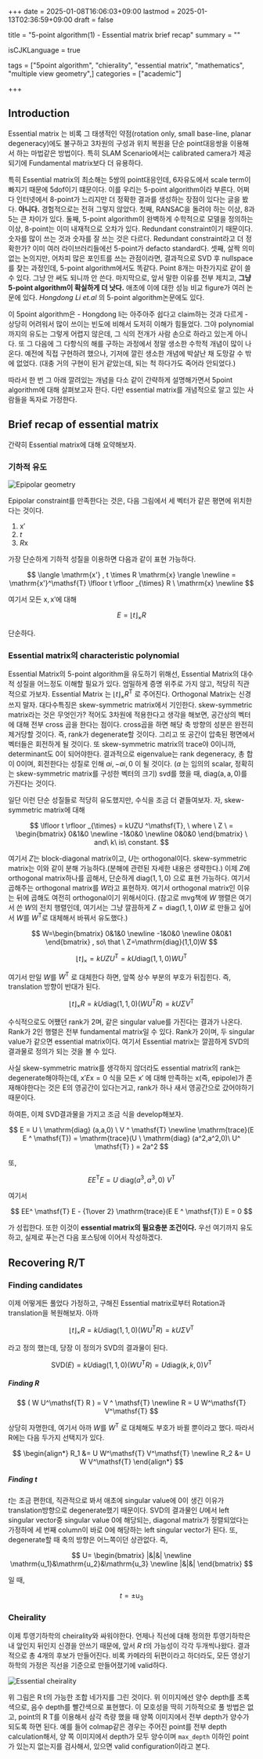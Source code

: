 +++
date = 2025-01-08T16:06:03+09:00
lastmod = 2025-01-13T02:36:59+09:00
draft = false

title = "5-point algorithm(1) - Essential matrix brief recap"
summary = ""

isCJKLanguage = true

tags = ["5point algorithm", "chierality", "essential matrix", "mathematics", "multiple view geometry",]
categories = ["academic"]

+++

## Introduction

Essential matrix 는 비록 그 태생적인 약점(rotation only, small base-line, planar degeneracy)에도 불구하고 3차원의 구성과 위치 복원을 단순 point대응쌍을 이용해서 하는 마법같은 방법이다. 특히 SLAM Scenario에서는 calibrated camera가 제공되기에 Fundamental matrix보다 더 유용하다.

특히 Essential matrix의 최소해는 5쌍의 point대응인데, 6자유도에서 scale term이 빠지기 때문에 5dof이기 떄문이다. 이를 우리는 5-point algorithm이라 부른다. 어쩌다 인터넷에서 8-point가 느리지만 더 정확한 결과를 생성하는 장점이 있다는 글을 봤다. **아니다.** 경험적으로는 전혀 그렇지 않았다. 첫째, RANSAC을 돌려야 하는 이상, 8과 5는 큰 차이가 있다. 둘째, 5-point algorithm이 완벽하게 수학적으로 모델을 정의하는 이상, 8-point는 이미 내재적으로 오차가 있다. Redundant constraint이기 때문이다. 숫자를 많이 쓰는 것과 숫자를 잘 쓰는 것은 다르다. Redundant constraint라고 더 정확한가? 이미 여러 라이브러리들에선 5-point가 defacto standard다. 셋째, 살짝 의미없는 논의지만, 어차피 많은 포인트를 쓰는 관점이라면, 결과적으로 SVD 후 nullspace를 찾는 과정인데, 5-point algorithm에서도 똑같다. Point 8개는 마찬가지로 같이 쓸 수 있다. 그냥 안 써도 되니까 안 쓴다. 마지막으로, 앞서 말한 이유를 전부 제치고, **그냥 5-point algorithm이 확실하게 더 낫다.** 애초에 이에 대한 성능 비교 figure가 여러 논문에 있다. *Hongdong Li et.al* 의 5-point algorithm논문에도 있다.

이 5point algorithm은 - Hongdong li는 아주아주 쉽다고 claim하는 것과 다르게 - 상당히 어려워서 많이 쓰이는 빈도에 비해서 도저히 이해가 힘들었다. 그야 polynomial까지의 유도는 그렇게 어렵지 않은데, 그 식의 전개가 사람 손으로 하라고 있는게 아니다. 또 그 다음에 그 다항식의 해를 구하는 과정에서 정말 생소한 수학적 개념이 많이 나온다. 예전에 직접 구현하려 했으나, 기저에 깔린 생소한 개념에 박살난 채 도망갈 수 밖에 없었다. (대충 거의 구현이 된거 같았는데, 되는 척 하다가도 죽어라 안되었다.)

따라서 한 번 그 아래 깔려있는 개념을 다소 같이 간략하게 설명해가면서 5point algorithm에 대해 살펴보고자 한다. 다만 essential matrix를 개념적으로 알고 있는 사람들을 독자로 가정한다.

## Brief recap of essential matrix

간략히 Essential matrix에 대해 요약해보자.

### 기하적 유도

![Epipolar geometry](epipolar-geometry.svg "Epipolar geometry")

Epipolar constraint를 만족한다는 것은, 다음 그림에서 세 벡터가 같은 평면에 위치한다는 것이다.
1. $\mathrm{x'}$
2. $t$
3. $R\mathrm{x}$

가장 단순하게 기하적 성질을 이용하면 다음과 같이 표현 가능하다.

$$
\langle \mathrm{x'} , t \times R \mathrm{x} \rangle
\newline
= \mathrm{x'}^\mathsf{T} \lfloor t \rfloor _{\times} R \ \mathrm{x}
\newline
$$

여기서 모든 $\mathrm{x, x'}$에 대해 

$$
E = \lfloor t \rfloor _{\times} R
$$

단순하다.

### Essential matrix의 characteristic polynomial

Essential Matrix의 5-point algorithm을 유도하기 위해선, Essential Matrix의 대수적 성질을 어느정도 이해할 필요가 있다. 엄밀하게 증명 위주로 가지 않고, 적당히 직관적으로 가보자. Essential Matrix 는 $\lfloor t \rfloor _{\times} R ^\mathsf{T}$ 로 주어진다. Orthogonal Matrix는 신경쓰지 말자. 대다수특징은 skew-symmetric matrix에서 기인한다. skew-symmetric matrix라는 것은 무엇인가? 적어도 3차원에 적용한다고 생각을 해보면, 공간상의 벡터에 대해 전부 cross 곱을 한다는 점이다. cross곱을 하면 해당 축 방향의 성분은 완전히 제거당할 것이다. 즉, rank가 degenerate할 것이다. 그리고 또 공간이 압축된 평면에서 벡터들은 회전하게 될 것이다. 또 skew-symmetric matrix의 trace야 0이니까, determinant도 0이 되어야한다. 결과적으로 eigenvalue는 rank degeneracy, 총 합이 0이며, 회전한다는 성질로 인해 $ai, -ai, 0$ 이 될 것이다. ($a$ 는 임의의 scalar, 정확히는 skew-symmetric matrix를 구성한 벡터의 크기) svd를 했을 때, $\mathrm{diag(a,a,0)}$를 가진다는 것이다.

일단 이런 단순 성질들로 적당히 유도했지만, 수식을 조금 더 곁들여보자. 자, skew-symmetric matrix에 대해

$$
\lfloor t \rfloor _{\times} = kUZU ^\mathsf{T}, \ where \  Z \ =
\begin{bmatrix} 0&1&0 \newline -1&0&0 \newline 0&0&0 \end{bmatrix} \ and\ k\ is\ constant.
$$

여기서 $Z$는 block-diagonal matrix이고, $U$는 orthogonal이다. skew-symmetric matrix는 이와 같이 분해 가능하다.(분해에 관련된 자세한 내용은 생략한다.) 이제 $Z$에 orthogonal matrix하나를 곱해서, 단순하게 $\mathrm{diag}(1,1,0)$ 으로 표현 가능하다. 여기서 곱해주는 orthogonal matrix를 $W$라고 표현하자. 여기서 orthogonal matrix인 이유는 뒤에 곱해도 여전히 orthogonal이기 위해서이다. (참고로 mvg책에 $W$ 행렬은 여기서 쓴 $W$의 전치 행렬인데, 여기서는 그냥 깔끔하게 $Z=\mathrm{diag}(1,1,0)W$ 로 만들고 싶어서 $W$를 $W^\mathsf{T}$로 대체해서 바꿔서 유도했다.)

$$
W=\begin{bmatrix} 0&1&0 \newline -1&0&0 \newline 0&0&1 \end{bmatrix} , so\ that
\ Z=\mathrm{diag}(1,1,0)W
$$

$$
\lfloor t \rfloor _{\times} = k UZU^\mathsf{T} = k  U \mathrm{diag}(1,1,0) W U^\mathsf{T}
$$

여기서 만일 $W$를 $W^\mathsf{T}$ 로 대체한다 하면, 앞쪽 상수 부분의 부호가 뒤집힌다. 즉, translation 방향이 반대가 된다.

$$
\lfloor t \rfloor _{\times} R =k  U \mathrm{diag}(1,1,0) ( W U^\mathsf{T} R ) = k U \Sigma V ^ \mathsf{T}
$$

수식적으로도 어쨌던 rank가 2며, 같은 singular value를 가진다는 결과가 나온다. Rank가 2인 행렬은 전부 fundamental matrix일 수 있다. Rank가 2이며, 두 singular value가 같으면 essential matrix이다. 여기서 Essential matrix는 깔끔하게 SVD의 결과물로 정의가 되는 것을 볼 수 있다. 

사실 skew-symmetric matrix를 생각하지 않더라도 essential matrix의 rank는 degenerate해야하는데, $\mathrm{x}' E \mathrm{x} = 0$ 식을 모든 $\mathrm{x}'$ 에 대해 만족하는 $\mathrm{x}$(즉, epipole)가 존재해야한다는 것은 E의 영공간이 있다는거고, rank가 하나 새서 영공간으로 갔어야하기 때문이다.

하여튼, 이제 SVD결과물을 가지고 조금 식을 develop해보자.

$$
E = U \ \mathrm{diag} (a,a,0) \ V ^ \mathsf{T} \newline
\mathrm{trace}(E E ^ \mathsf{T}) = \mathrm{trace}(U \ \mathrm{diag} (a^2,a^2,0)\  U^ \mathsf{T} ) = 2a^2
$$

또,

$$
EE^ \mathsf{T} E = U \ \mathrm{diag} (a^3,a^3,0)\  V^ \mathsf{T} 
$$

여기서

$$
EE^ \mathsf{T} E - {1\over 2} \mathrm{trace}(E E ^ \mathsf{T}) E = 0
$$

가 성립한다. 또한 이것이 **essential matrix의 필요충분 조건이다.** 우선 여기까지 유도하고, 실제로 푸는건 다음 포스팅에 이어서 작성하겠다.

## Recovering R/T

### Finding candidates

이제 어떻게든 풀었다 가정하고, 구해진 Essential matrix로부터 Rotation과 translation을 복원해보자. 아까 

$$
\lfloor t \rfloor _{\times} R =k  U \mathrm{diag}(1,1,0) ( W U^\mathsf{T} R ) = k U \Sigma V ^ \mathsf{T}
$$

라고 정의 했는데, 당장 이 정의가 SVD의 결과물이 된다.

$$
\mathrm{SVD}(E) = k  U \mathrm{diag}(1,1,0) ( W U^\mathsf{T} R ) = U \mathrm{diag}(k,k,0)V ^ \mathsf{T}
$$

##### Finding R

$$
( W U^\mathsf{T} R ) = V ^ \mathsf{T} \newline
R = U W^\mathsf{T} V^\mathsf{T}
$$

상당히 자명한데, 여기서 아까 $W$를 $W^\mathsf{T}$ 로 대체해도 부호가 바뀔 뿐이라고 했다. 따라서 R에는 다음 두가지 선택지가 있다.

$$
\begin{align*}
R_1 &= U W^\mathsf{T} V^\mathsf{T} \newline
R_2 &= U W V^\mathsf{T}
\end{align*}
$$

##### Finding t

$t$는 조금 편한데, 직관적으로 봐서 애초에 singular value에 0이 생긴 이유가 translation방향으로 degenerate했기 때문이다. SVD의 결과물인 $U$에서 left singular vector중 singular value 0에 해당되는, diagonal matrix가 정렬되었다는 가정하에 세 번째 column이 바로 0에 해당하는 left singular vector가 된다. 또, degenerate할 때 축의 방향은 어느쪽이던 상관없다. 즉,

$$
U=
\begin{bmatrix}
|&|&| \newline \mathrm{u_1}&\mathrm{u_2}&\mathrm{u_3} \newline |&|&|
\end{bmatrix}
$$

일 때,

$$
t=\pm \mathrm{u}_3
$$

### Cheirality

이제 투영기하학의 cheirality와 싸워야한다. 언제나 직선에 대해 정의한 투영기하학은 내 앞인지 뒤인지 신경을 안쓰기 때문에, 앞서 $R$ $t$의 가능성이 각각 두개씩나왔다. 결과적으로 총 4개의 후보가 만들어진다. 비록 카메라의 뒤편이라고 하더라도, 모든 영상기하학의 가정은 직선을 기준으로 만들어졌기에 valid하다.

![Essential cheirality](essential-cheirality.svg "4 Possible solutions of Essential matrix decompose")

위 그림은 R t의 가능한 조합 네가지를 그린 것이다. 위 이미지에선 양수 depth를 초록색으로, 음수 depth를 빨간색으로 표현했다. 이 모호성을 딱히 기하적으로 풀 방법은 없고, point의 R T를 이용해서 삼각 측량 했을 때 양쪽 이미지에서 전부 depth가 양수가 되도록 하면 된다. 예를 들어 colmap같은 경우는 주어진 point를 전부 depth calculation해서, 양 쪽 이미지에서 depth가 모두 양수이며 `max_depth` 이하인 point가 있는지 없는지를 검사해서, 있으면 valid configuration이라고 본다.